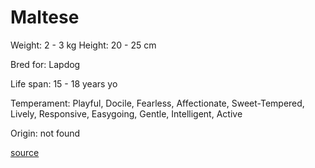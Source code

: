 # Maltese

Weight: 2 - 3 kg
Height: 20 - 25 cm

Bred for: Lapdog

Life span: 15 - 18 years yo

Temperament: Playful, Docile, Fearless, Affectionate, Sweet-Tempered, Lively, Responsive, Easygoing, Gentle, Intelligent, Active

Origin: not found

[source](https://api.thedogapi.com/v1/breeds/161)
